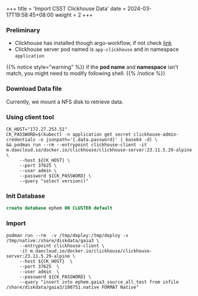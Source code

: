+++
title = 'Import CSST Clickhouse Data'
date = 2024-03-17T19:58:45+08:00
weight = 2
+++

### Preliminary
- Clickhouse has installed though argo-workflow, if not check [link](kubernetes/argo/argo-workflow/software/clickhouse/index.html)
- Clickhouse server pod named is `app-clickhouse` and in namespace `application`

{{% notice style="warning" %}}
if the **pod name** and **namespace** isn't match, you might need to modify following shell.
{{% /notice %}}

### Download Data file
Currently, we mount a NFS disk to retrieve data.

### Using client tool
```shell
CK_HOST="172.27.253.51"
CK_PASSWORD=$(kubectl -n application get secret clickhouse-admin-credentials -o jsonpath='{.data.password}' | base64 -d) \
&& podman run --rm --entrypoint clickhouse-client -it m.daocloud.io/docker.io/clickhouse/clickhouse-server:23.11.5.29-alpine \
     --host ${CK_HOST} \
     --port 37625 \
     --user admin \
     --password ${CK_PASSWORD} \
     --query "select version()"
```

### Init Database
```sql
create database ephem ON CLUSTER default
```

### Import
```shell
podman run --rm  -v /tmp/deploy:/tmp/deploy -v /tmp/native:/share/diskdata/gaia3 \
     --entrypoint clickhouse-client \
     -it m.daocloud.io/docker.io/clickhouse/clickhouse-server:23.11.5.29-alpine \
     --host ${CK_HOST}  \
     --port 37625  \
     --user admin  \
     --password ${CK_PASSWORD} \
     --query "insert into ephem.gaia3_source_all_test from infile /share/diskdata/gaia3/100751.native FORMAT Native" 
```
